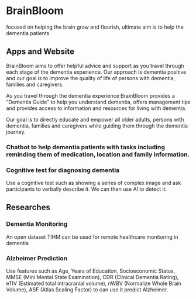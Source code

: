 # BrainBloom
focused on helping the brain grow and flourish, ultimate aim is to help the dementia patients

## Apps and Website

BrainBloom aims to offer helpful advice and support as you travel through each stage of the dementia experience. Our approach is dementia positive and our goal is to improve the quality of life of persons with dementia, families and caregivers.

As you travel through the dementia experience BrainBloom provides a “Dementia Guide” to help you understand dementia, offers management tips and provides access to information and resources for living with dementia.

Our goal is to directly educate and empower all older adults, persons with dementia, families and caregivers while guiding them through the dementia journey.

### Chatbot to help dementia patients with tasks including reminding them of medication, location and family information.
### Cognitive test for diagnosing dementia
Use a cognitive test such as showing a series of complex image and ask participants to verbally describe it. We can then use AI to detect it.

## Researches

### Dementia Monitoring
An open dataset TIHM can be used for remote healthcare monitoring in dementia

### Alzheimer Prediction

Use features such as Age, Years of Education, Socioeconomic Status, MMSE (Mini Mental State Examination), CDR (Clinical Dementia Rating), eTIV (Estimated total intracranial volume),
nWBV (Normalize Whole Brain Volume), ASF (Atlas Scaling Factor) to can use it predict Alzheimer.
